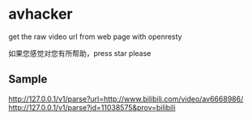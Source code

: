 # avhacker
get the raw video url from web page with openresty

如果您感觉对您有所帮助，press star please


## Sample
http://127.0.0.1/v1/parse?url=http://www.bilibili.com/video/av6668986/<br/>
http://127.0.0.1/v1/parse?id=11038575&prov=bilibili
